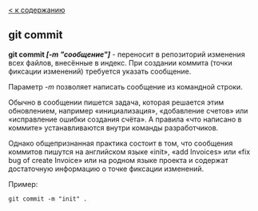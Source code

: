 [< к содержанию](./readme.md)

## git commit

**git commit *[-m "сообщение"]*** - переносит в репозиторий изменения всех файлов, внесённые в индекс. При создании коммита (точки фиксации изменений) требуется указать сообщение. 

Параметр *-m* позволяет написать сообщение из командной строки. 

Обычно в сообщении пишется задача, которая решается этим обновлением, например «инициализация», «добавление счетов» или «исправление ошибки создания счёта». А правила «что написано в коммите» устанавливаются внутри команды разработчиков.

Однако общепризнанная практика состоит в том, что сообщения коммитов пишутся на английском языке «init», «add Invoices» или «fix bug of create Invoice» или на родном языке проекта и содержат достаточную информацию о точке фиксации изменений.

Пример:

```bash=
git commit -m "init" .
```
